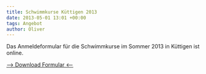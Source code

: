 ```yaml
---
title: Schwimmkurse Küttigen 2013
date: 2013-05-01 13:01 +00:00
tags: Angebot
author: Oliver
---
```


Das Anmeldeformular für die Schwimmkurse im Sommer 2013 in Küttigen ist online.

[--> Download Formular <--](/download/AnmeldungSchwimmkurs2013.pdf)
